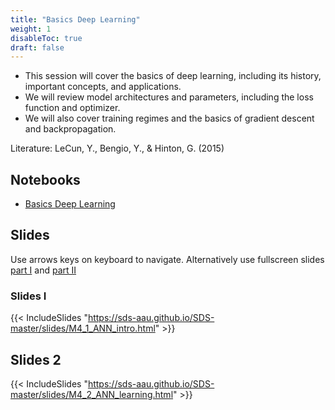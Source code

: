 ```yaml
---
title: "Basics Deep Learning"
weight: 1
disableToc: true
draft: false
---
```



* This session will cover the basics of deep learning, including its history, important concepts, and applications. 
* We will review model architectures and parameters, including the loss function and optimizer. 
* We will also cover training regimes and the basics of gradient descent and backpropagation.

Literature: LeCun, Y., Bengio, Y., & Hinton, G. (2015)

   
## Notebooks

* [Basics Deep Learning](https://colab.research.google.com/github/aaubs/ds-master/blob/main/slides/M4_1_ANN_intro.html)




## Slides

  Use arrows keys on keyboard to navigate. Alternatively use fullscreen slides [part I](https://sds-aau.github.io/SDS-master/slides/M4_2_ANN_learning.html) and [part II](https://sds-aau.github.io/SDS-master/M3/notebooks/ANN_learning.html)
    
### Slides I

{{< IncludeSlides "https://sds-aau.github.io/SDS-master/slides/M4_1_ANN_intro.html" >}}

## Slides 2

{{< IncludeSlides "https://sds-aau.github.io/SDS-master/slides/M4_2_ANN_learning.html" >}}
